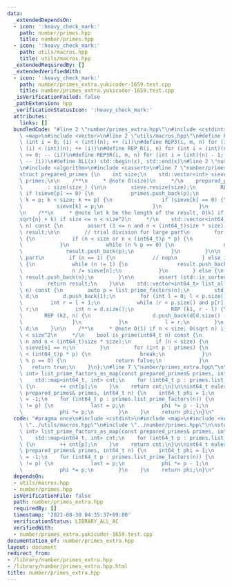 ```yaml
---
data:
  _extendedDependsOn:
  - icon: ':heavy_check_mark:'
    path: number/primes.hpp
    title: number/primes.hpp
  - icon: ':heavy_check_mark:'
    path: utils/macros.hpp
    title: utils/macros.hpp
  _extendedRequiredBy: []
  _extendedVerifiedWith:
  - icon: ':heavy_check_mark:'
    path: number/primes_extra.yukicoder-1659.test.cpp
    title: number/primes_extra.yukicoder-1659.test.cpp
  _isVerificationFailed: false
  _pathExtension: hpp
  _verificationStatusIcon: ':heavy_check_mark:'
  attributes:
    links: []
  bundledCode: "#line 2 \"number/primes_extra.hpp\"\n#include <cstdint>\n#include\
    \ <map>\n#include <vector>\n#line 2 \"utils/macros.hpp\"\n#define REP(i, n) for\
    \ (int i = 0; (i) < (int)(n); ++ (i))\n#define REP3(i, m, n) for (int i = (m);\
    \ (i) < (int)(n); ++ (i))\n#define REP_R(i, n) for (int i = (int)(n) - 1; (i)\
    \ >= 0; -- (i))\n#define REP3R(i, m, n) for (int i = (int)(n) - 1; (i) >= (int)(m);\
    \ -- (i))\n#define ALL(x) std::begin(x), std::end(x)\n#line 2 \"number/primes.hpp\"\
    \n#include <algorithm>\n#include <cassert>\n#line 7 \"number/primes.hpp\"\n\n\
    struct prepared_primes {\n    int size;\n    std::vector<int> sieve;\n    std::vector<int>\
    \ primes;\n\n    /**\n     * @note O(size)\n     */\n    prepared_primes(int size_)\n\
    \        : size(size_) {\n\n        sieve.resize(size);\n        REP3 (p, 2, size)\
    \ if (sieve[p] == 0) {\n            primes.push_back(p);\n            for (int\
    \ k = p; k < size; k += p) {\n                if (sieve[k] == 0) {\n         \
    \           sieve[k] = p;\n                }\n            }\n        }\n    }\n\
    \n    /**\n     * @note let k be the length of the result, O(k) if n < size; O(\\\
    sqrt{n} + k) if size <= n < size^2\n     */\n    std::vector<int64_t> list_prime_factors(int64_t\
    \ n) const {\n        assert (1 <= n and n < (int64_t)size * size);\n        std::vector<int64_t>\
    \ result;\n\n        // trial division for large part\n        for (int p : primes)\
    \ {\n            if (n < size or n < (int64_t)p * p) {\n                break;\n\
    \            }\n            while (n % p == 0) {\n                n /= p;\n  \
    \              result.push_back(p);\n            }\n        }\n\n        // small\
    \ part\n        if (n == 1) {\n            // nop\n        } else if (n < size)\
    \ {\n            while (n != 1) {\n                result.push_back(sieve[n]);\n\
    \                n /= sieve[n];\n            }\n        } else {\n           \
    \ result.push_back(n);\n        }\n\n        assert (std::is_sorted(ALL(result)));\n\
    \        return result;\n    }\n\n    std::vector<int64_t> list_all_factors(int64_t\
    \ n) const {\n        auto p = list_prime_factors(n);\n        std::vector<int64_t>\
    \ d;\n        d.push_back(1);\n        for (int l = 0; l < p.size(); ) {\n   \
    \         int r = l + 1;\n            while (r < p.size() and p[r] == p[l]) ++\
    \ r;\n            int n = d.size();\n            REP (k1, r - l) {\n         \
    \       REP (k2, n) {\n                    d.push_back(d[d.size() - n] * p[l]);\n\
    \                }\n            }\n            l = r;\n        }\n        return\
    \ d;\n    }\n\n    /**\n     * @note O(1) if n < size; O(sqrt n) if size <= n\
    \ < size^2\n     */\n    bool is_prime(int64_t n) const {\n        assert (1 <=\
    \ n and n < (int64_t)size * size);\n        if (n < size) {\n            return\
    \ sieve[n] == n;\n        }\n        for (int p : primes) {\n            if (n\
    \ < (int64_t)p * p) {\n                break;\n            }\n            if (n\
    \ % p == 0) {\n                return false;\n            }\n        }\n     \
    \   return true;\n    }\n};\n#line 7 \"number/primes_extra.hpp\"\n\nstd::map<int64_t,\
    \ int> list_prime_factors_as_map(const prepared_primes& primes, int64_t n) {\n\
    \    std::map<int64_t, int> cnt;\n    for (int64_t p : primes.list_prime_factors(n))\
    \ {\n        ++ cnt[p];\n    }\n    return cnt;\n}\n\nint64_t euler_totient(const\
    \ prepared_primes& primes, int64_t n) {\n    int64_t phi = 1;\n    int64_t last\
    \ = -1;\n    for (int64_t p : primes.list_prime_factors(n)) {\n        if (last\
    \ != p) {\n            last = p;\n            phi *= p - 1;\n        } else {\n\
    \            phi *= p;\n        }\n    }\n    return phi;\n}\n"
  code: "#pragma once\n#include <cstdint>\n#include <map>\n#include <vector>\n#include\
    \ \"../utils/macros.hpp\"\n#include \"../number/primes.hpp\"\n\nstd::map<int64_t,\
    \ int> list_prime_factors_as_map(const prepared_primes& primes, int64_t n) {\n\
    \    std::map<int64_t, int> cnt;\n    for (int64_t p : primes.list_prime_factors(n))\
    \ {\n        ++ cnt[p];\n    }\n    return cnt;\n}\n\nint64_t euler_totient(const\
    \ prepared_primes& primes, int64_t n) {\n    int64_t phi = 1;\n    int64_t last\
    \ = -1;\n    for (int64_t p : primes.list_prime_factors(n)) {\n        if (last\
    \ != p) {\n            last = p;\n            phi *= p - 1;\n        } else {\n\
    \            phi *= p;\n        }\n    }\n    return phi;\n}\n"
  dependsOn:
  - utils/macros.hpp
  - number/primes.hpp
  isVerificationFile: false
  path: number/primes_extra.hpp
  requiredBy: []
  timestamp: '2021-08-30 04:35:37+09:00'
  verificationStatus: LIBRARY_ALL_AC
  verifiedWith:
  - number/primes_extra.yukicoder-1659.test.cpp
documentation_of: number/primes_extra.hpp
layout: document
redirect_from:
- /library/number/primes_extra.hpp
- /library/number/primes_extra.hpp.html
title: number/primes_extra.hpp
---
```

